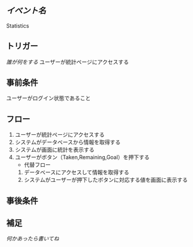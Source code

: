 ## *イベント名* 
Statistics

## トリガー
*誰が何をする*
ユーザーが統計ページにアクセスする

## 事前条件
ユーザーがログイン状態であること

## フロー
1. ユーザーが統計ページにアクセスする
2. システムがデータベースから情報を取得する
3. システムが画面に統計を表示する
4. ユーザーがボタン（Taken,Remaining,Goal）を押下する
   - 代替フロー
    1. データベースにアクセスして情報を取得する
    2. システムがユーザーが押下したボタンに対応する値を画面に表示する


## 事後条件


## 補足
*何かあったら書いてね*
